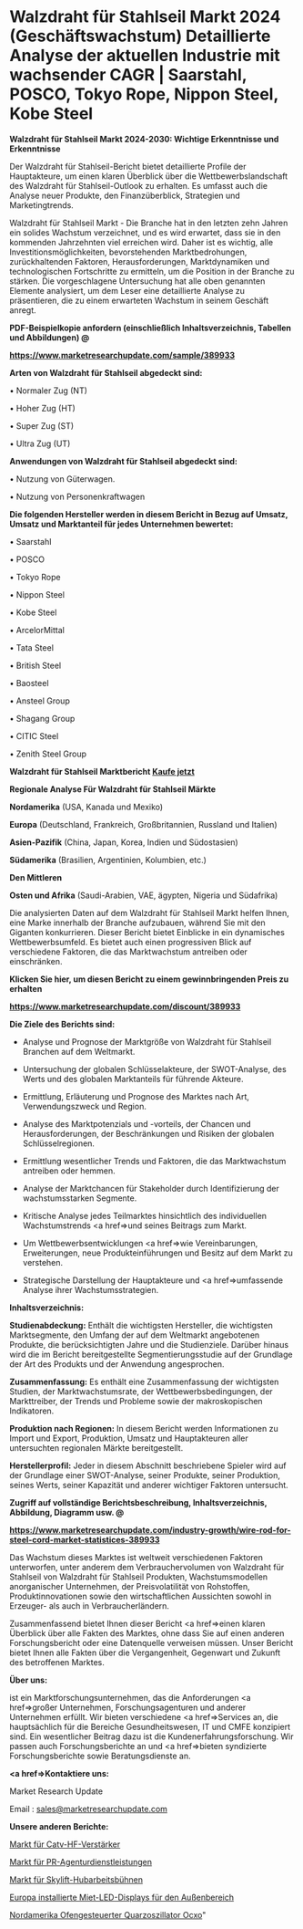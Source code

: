 # Walzdraht für Stahlseil Markt 2024 (Geschäftswachstum) Detaillierte Analyse der aktuellen Industrie mit wachsender CAGR | Saarstahl, POSCO, Tokyo Rope, Nippon Steel, Kobe Steel

<strong>Walzdraht für Stahlseil Markt 2024-2030: Wichtige Erkenntnisse und Erkenntnisse</strong>

Der Walzdraht für Stahlseil-Bericht bietet detaillierte Profile der Hauptakteure, um einen klaren Überblick über die Wettbewerbslandschaft des Walzdraht für Stahlseil-Outlook zu erhalten. Es umfasst auch die Analyse neuer Produkte, den Finanzüberblick, Strategien und Marketingtrends.

Walzdraht für Stahlseil Markt - Die Branche hat in den letzten zehn Jahren ein solides Wachstum verzeichnet, und es wird erwartet, dass sie in den kommenden Jahrzehnten viel erreichen wird. Daher ist es wichtig, alle Investitionsmöglichkeiten, bevorstehenden Marktbedrohungen, zurückhaltenden Faktoren, Herausforderungen, Marktdynamiken und technologischen Fortschritte zu ermitteln, um die Position in der Branche zu stärken. Die vorgeschlagene Untersuchung hat alle oben genannten Elemente analysiert, um dem Leser eine detaillierte Analyse zu präsentieren, die zu einem erwarteten Wachstum in seinem Geschäft anregt.



<strong><b>PDF-Beispielkopie anfordern (einschließlich Inhaltsverzeichnis, Tabellen und Abbildungen) @ </b></strong>

<strong><a href=https://www.marketresearchupdate.com/sample/389933>

<strong>https://www.marketresearchupdate.com/sample/389933</u></a></strong></strong>



<strong>Arten von Walzdraht für Stahlseil abgedeckt sind:</strong>

• Normaler Zug (NT)

• Hoher Zug (HT)

• Super Zug (ST)

• Ultra Zug (UT)



<strong>Anwendungen von Walzdraht für Stahlseil abgedeckt sind:</strong>

• Nutzung von Güterwagen.

• Nutzung von Personenkraftwagen



<strong>Die folgenden Hersteller werden in diesem Bericht in Bezug auf Umsatz, Umsatz und Marktanteil für jedes Unternehmen bewertet:</strong>

• Saarstahl

• POSCO

• Tokyo Rope

• Nippon Steel

• Kobe Steel

• ArcelorMittal

• Tata Steel

• British Steel

• Baosteel

• Ansteel Group

• Shagang Group

• CITIC Steel

• Zenith Steel Group



<strong>Walzdraht für Stahlseil Marktbericht <a href=https://www.marketresearchupdate.com/buynow/389933>Kaufe jetzt</a></strong>



<strong>Regionale Analyse Für Walzdraht für Stahlseil Märkte</strong>



<strong>Nordamerika</strong> (USA, Kanada und Mexiko)



<strong>Europa</strong> (Deutschland, Frankreich, Großbritannien, Russland und Italien)



<strong>Asien-Pazifik</strong> (China, Japan, Korea, Indien und Südostasien)



<strong>Südamerika</strong> (Brasilien, Argentinien, Kolumbien, etc.)



<strong>Den Mittleren</strong> 

<strong>Osten und Afrika</strong> (Saudi-Arabien, VAE, ägypten, Nigeria und Südafrika)

Die analysierten Daten auf dem Walzdraht für Stahlseil Markt helfen Ihnen, eine Marke innerhalb der Branche aufzubauen, während Sie mit den Giganten konkurrieren. Dieser Bericht bietet Einblicke in ein dynamisches Wettbewerbsumfeld. Es bietet auch einen progressiven Blick auf verschiedene Faktoren, die das Marktwachstum antreiben oder einschränken.



<strong>Klicken Sie hier, um diesen Bericht zu einem gewinnbringenden Preis zu erhalten
</strong>

<strong><a href=https://www.marketresearchupdate.com/discount/389933>https://www.marketresearchupdate.com/discount/389933</b></u></strong></a>



<strong>Die Ziele des Berichts sind:</strong>

- Analyse und Prognose der Marktgröße von Walzdraht für Stahlseil Branchen auf dem Weltmarkt.

- Untersuchung der globalen Schlüsselakteure, der SWOT-Analyse, des Werts und des globalen Marktanteils für führende Akteure.

- Ermittlung, Erläuterung und Prognose des Marktes nach Art, Verwendungszweck und Region.

- Analyse des Marktpotenzials und -vorteils, der Chancen und Herausforderungen, der Beschränkungen und Risiken der globalen Schlüsselregionen.

- Ermittlung wesentlicher Trends und Faktoren, die das Marktwachstum antreiben oder hemmen.

- Analyse der Marktchancen für Stakeholder durch Identifizierung der wachstumsstarken Segmente.

- Kritische Analyse jedes Teilmarktes hinsichtlich des individuellen Wachstumstrends <a href=>und</a> seines Beitrags zum Markt.

- Um Wettbewerbsentwicklungen <a href=>wie</a> Vereinbarungen, Erweiterungen, neue Produkteinführungen und Besitz auf dem Markt zu verstehen.

- Strategische Darstellung der Hauptakteure und <a href=>umfas</a>sende Analyse ihrer Wachstumsstrategien.



<strong>Inhaltsverzeichnis:</strong>



<strong>Studienabdeckung:</strong> Enthält die wichtigsten Hersteller, die wichtigsten Marktsegmente, den Umfang der auf dem Weltmarkt angebotenen Produkte, die berücksichtigten Jahre und die Studienziele. Darüber hinaus wird die im Bericht bereitgestellte Segmentierungsstudie auf der Grundlage der Art des Produkts und der Anwendung angesprochen.



<strong>Zusammenfassung:</strong> Es enthält eine Zusammenfassung der wichtigsten Studien, der Marktwachstumsrate, der Wettbewerbsbedingungen, der Markttreiber, der Trends und Probleme sowie der makroskopischen Indikatoren.



<strong>Produktion nach Regionen:</strong> In diesem Bericht werden Informationen zu Import und Export, Produktion, Umsatz und Hauptakteuren aller untersuchten regionalen Märkte bereitgestellt.



<strong>Herstellerprofil:</strong> Jeder in diesem Abschnitt beschriebene Spieler wird auf der Grundlage einer SWOT-Analyse, seiner Produkte, seiner Produktion, seines Werts, seiner Kapazität und anderer wichtiger Faktoren untersucht.



<strong><b>Zugriff auf vollständige Berichtsbeschreibung, Inhaltsverzeichnis, Abbildung, Diagramm usw. @ </b></strong>

<strong><a href=https://www.marketresearchupdate.com/industry-growth/wire-rod-for-steel-cord-market-statistices-389933>https://www.marketresearchupdate.com/industry-growth/wire-rod-for-steel-cord-market-statistices-389933</a></strong>

Das Wachstum dieses Marktes ist weltweit verschiedenen Faktoren unterworfen, unter anderem dem Verbrauchervolumen von Walzdraht für Stahlseil von Walzdraht für Stahlseil Produkten, Wachstumsmodellen anorganischer Unternehmen, der Preisvolatilität von Rohstoffen, Produktinnovationen sowie den wirtschaftlichen Aussichten sowohl in Erzeuger- als auch in Verbraucherländern.

Zusammenfassend bietet Ihnen dieser Bericht <a href=>einen</a> klaren Überblick über alle Fakten des Marktes, ohne dass Sie auf einen anderen Forschungsbericht oder eine Datenquelle verweisen müssen. Unser Bericht bietet Ihnen alle Fakten über die Vergangenheit, Gegenwart und Zukunft des betroffenen Marktes.



<strong>Über uns:</strong>

 ist ein Marktforschungsunternehmen, das die Anforderungen <a href=>großer</a> Unternehmen, Forschungsagenturen und anderer Unternehmen erfüllt. Wir bieten verschiedene <a href=>Services</a> an, die hauptsächlich für die Bereiche Gesundheitswesen, IT und CMFE konzipiert sind. Ein wesentlicher Beitrag dazu ist die Kundenerfahrungsforschung. Wir passen auch Forschungsberichte an und <a href=>bieten</a> syndizierte Forschungsberichte sowie Beratungsdienste an.



<strong><a href=>Kontaktiere uns:</a></strong>

Market Research Update

Email : sales@marketresearchupdate.com



<strong>Unsere anderen Berichte:</strong>

<a href=https://www.linkedin.com/pulse/catv-rf-amplifiers-market-2023-size-growth-trends-cost>Markt für Catv-HF-Verstärker</a>

<a href=https://www.linkedin.com/pulse/public-relation-agency-service-market-analysis-segment>Markt für PR-Agenturdienstleistungen</a>

<a href=https://www.linkedin.com/pulse/skylift-aerial-platforms-market-analysis-segment>Markt für Skylift-Hubarbeitsbühnen</a>

<a href=https://www.linkedin.com/pulse/europe-installed-rental-outdoor-led-displays>Europa installierte Miet-LED-Displays für den Außenbereich</a>

<a href=https://www.linkedin.com/pulse/north-america-oven-controlled-crystal-oscillator-ocxo>Nordamerika Ofengesteuerter Quarzoszillator Ocxo</a>"

